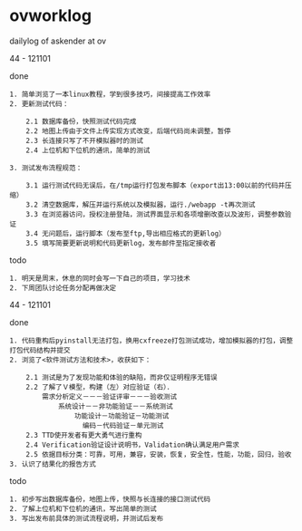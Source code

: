 ovworklog
=======

dailylog of askender at ov

44 - 121101

done

    1. 简单浏览了一本linux教程，学到很多技巧，间接提高工作效率
    2. 更新测试代码：

        2.1 数据库备份，快照测试代码完成
        2.2 地图上传由于文件上传实现方式改变，后端代码尚未调整，暂停
        2.3 长连接只写了不开模拟器时的测试
        2.4 上位机和下位机的通讯，简单的测试

    3. 测试发布流程规范：

        3.1 运行测试代码无误后，在/tmp运行打包发布脚本（export出13:00以前的代码并压缩）
        3.2 清空数据库，解压并运行系统以及模拟器，运行./webapp -t再次测试
        3.3 在浏览器访问，授权注册登陆，测试界面显示和各项增删改查以及波形，调整参数验证
        3.4 无问题后，运行脚本（发布至ftp,导出相应格式的更新log）
        3.5 填写简要更新说明和代码更新log，发布邮件至指定接收者

todo

    1. 明天是周末，休息的同时会写一下自己的项目，学习技术
    2. 下周团队讨论任务分配再做决定

44 - 121101

done

    1. 代码重构后pyinstall无法打包，换用cxfreeze打包测试成功，增加模拟器的打包，调整打包代码结构并提交
    2. 浏览了<软件测试方法和技术>，收获如下：

        2.1 测试是为了发现功能和体验的缺陷，而非仅证明程序无错误
        2.2 了解了Ｖ模型，构建（左）对应验证（右）．
            需求分析定义－－－验证评审－－－验收测试
                系统设计－－非功能验证－－系统测试
                    功能设计－功能验证－功能测试
                      编码－代码验证－单元测试
        2.3 TTD使开发者有更大勇气进行重构
        2.4 Verification验证设计说明书，Validation确认满足用户需求
        2.5 依据目标分类：可靠，可用，兼容，安装，恢复，安全性，性能，功能，回归，验收
    3. 认识了结果化的报告方式

todo

    1. 初步写出数据库备份，地图上传，快照与长连接的接口测试代码
    2. 了解上位机和下位机的通讯，写出简单的测试
    3. 写出发布前具体的测试流程说明，并测试后发布